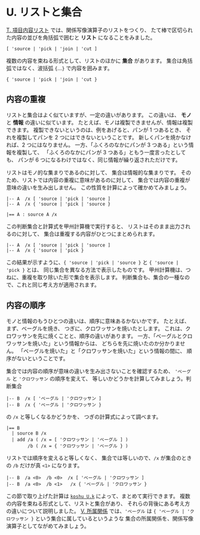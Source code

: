 # U. リストと集合



[T. 項目内容リスト][T] では、関係写像演算子のリストをつくり、
たて棒で区切られた内容の並びを角括弧で囲むと **リスト** になることをみました。

```text
[ 'source | 'pick | 'join | 'cut ]
```

複数の内容を束ねる形式として、リストのほかに **集合** があります。
集合は角括弧ではなく、波括弧 `{`...`}` で内容を囲みます。

```text
{ 'source | 'pick | 'join | 'cut }
```


## 内容の重複

リストと集合はよく似ていますが、一定の違いがあります。
この違いは、 **モノ** と **情報** の違いに似ています。
たとえば、モノは複製できませんが、情報は複製できます。
複製できないというのは、例をあげると、パンが 1 つあるとき、
それを複製してパンを 2 つにはできないということです。
新しくパンを焼かなければ、2 つにはなりません。
一方、「ふくろのなかにパンが 3 つある」という情報を複製して、
「ふくろのなかにパンが 3 つある」ともう一度言ったとしても、
パンが 6 つになるわけではなく、同じ情報が繰り返されただけです。

リストはモノ的な集まりであるのに対して、
集合は情報的な集まりです。
そのため、リストでは内容の重複に意味があるのに対して、
集合では内容の重複が意味の違いを生み出しません。
この性質を計算によって確かめてみましょう。

```text
|-- A  /x [ 'source | 'pick | 'source ]
|-- A  /x { 'source | 'pick | 'source }

|== A : source A /x
```

この判断集合と計算式を甲州計算機で実行すると、
リストはそのまま出力されるのに対して、
集合は重複する内容がひとつにまとめられます。

```text
|-- A  /x [ 'source | 'pick | 'source ]
|-- A  /x { 'source | 'pick }
```

この結果が示すように、`{ 'source | 'pick | 'source }`
と `{ 'source | 'pick }` とは、
同じ集合を異なる方法で表示したものです。
甲州計算機は、つねに、重複を取り除いた形で集合を表示します。
判断集合も、集合の一種なので、これと同じ考え方が適用されます。


## 内容の順序

モノと情報のもうひとつの違いは、順序に意味あるかないかです。
たとえば、まず、ベーグルを焼き、
つぎに、クロワッサンを焼いたとします。
これは、クロワッサンを先に焼くことと、順序の違いがあります。
一方、「ベーグルとクロワッサンを焼いた」という情報からは、
どちらを先に焼いたのか分かりません。
「ベーグルを焼いた」と「クロワッサンを焼いた」という情報の間に、
順序がないということです。

集合では内容の順序が意味の違いを生み出さないことを確認するため、
`'ベーグル` と `'クロワッサン` の順序を変えて、
等しいかどうかを計算してみましょう。判断集合

```text
|-- B  /x [ 'ベーグル | 'クロワッサン ]
|-- B  /x { 'ベーグル | 'クロワッサン }
```

の `/x` と等しくなるかどうかを、
つぎの計算式によって調べます。

```text
|== B
  | source B /x
  | add /a ( /x = [ 'クロワッサン | 'ベーグル ] )
        /b ( /x = { 'クロワッサン | 'ベーグル } )
```

リストでは順序を変えると等しくなく、
集合では等しいので、`/x` が集合のときの
`/b` だけが真 `<1>` になります。

```text
|-- B  /a <0>  /b <0>  /x [ 'ベーグル | 'クロワッサン ]
|-- B  /a <0>  /b <1>   /x { 'ベーグル | 'クロワッサン }
```

この節で取り上げた計算は [`koshu U.k`][koshu U.k]
によって、まとめて実行できます。
複数の内容を束ねる形式として、リストと集合があり、
それらの背後にある考え方の違いについて説明しました。
[V. 所属関係][V] では、`'ベーグル` は `{ 'ベーグル | 'クロワッサン }` 
という集合に属しているというような
集合の所属関係を、関係写像演算子としてながめてみましょう。



[T]: ../T
[V]: ../V
[koshu U.k]: INOUT.md

